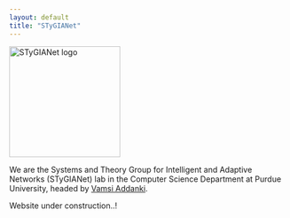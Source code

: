 ```yaml
---
layout: default
title: "STyGIANet"
---
```



<div class="text-center my-4">
  <a class="navbar-brand d-block" href="#">
     <img id="styglogo" alt="STyGIANet logo" height="200" class="d-inline-block align-text-top mb-3">
  </a>
</div>



We are the Systems and Theory Group for Intelligent and Adaptive Networks (STyGIANet) lab in the Computer Science Department at Purdue University, headed by <a href="/people/vamsi.html">Vamsi Addanki</a>.


Website under construction..!